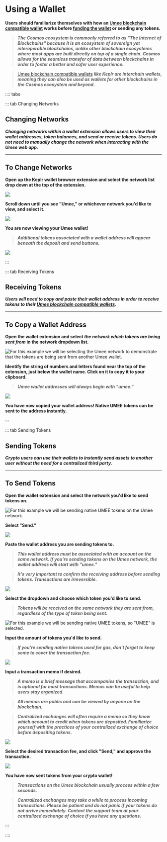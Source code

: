 # Using a Wallet

**Users should familiarize themselves with how an [Umee blockchain compatible wallet](/users/getting-started/creating-wallet) works before [funding the wallet](/users/getting-started/funding-wallet) or sending any tokens.**

> _**The Cosmos ecosystem is commonly referred to as "The Internet of Blockchains" because it is an ecosystem of sovereign yet interoperable blockchains, unlike other blockchain ecosystems where most apps are built directly on top of a single chain. Cosmos allows for the seamless transfer of data between blockchains in order to foster a better and safer user experience.**_

> [Umee blockchain compatible wallets](/users/getting-started/creating-wallet.html#creating-an-umee-blockchain-compatible-wallet) _**like Keplr are interchain wallets, meaning they can also be used as wallets for other blockchains in the Cosmos ecosystem and beyond.**_

:::: tabs

::: tab Changing Networks

## Changing Networks

_**Changing networks within a wallet extension allows users to view their wallet addresses, token balances, and send or receive tokens. Users do not need to manually change the network when interacting with the Umee web app.**_

****

## To Change Networks

**Open up the Keplr wallet browser extension and select the network list drop down at the top of the extension.**

![](/bg/change-network-1.png)

**Scroll down until you see "Umee," or whichever network you'd like to view, and select it.**

![](/bg/change-network-2.png)

**You are now viewing your Umee wallet!**

> _**Additional tokens associated with a wallet address will appear beneath the deposit and send buttons.**_

![](/bg/change-network-3.png)

:::

::: tab Receiving Tokens

## Receiving Tokens

_**Users will need to copy and paste their wallet address in order to receive tokens to their [Umee blockchain compatible wallets](/users/getting-started/creating-wallet.html#creating-an-umee-blockchain-compatible-wallet).**_

****

## To Copy a Wallet Address

**Open the wallet extension and select _**the network which tokens are being sent from**_ in the network dropdown list.**

![For this example we will be selecting the Umee network to demonstrate that the tokens are being sent from another Umee wallet.](/bg/receiving-tokens-1.png)

**Identify the string of numbers and letters found near the top of the extension, just below the wallet name. Click on it to copy it to your clipboard.**

> _**Umee wallet addresses will always begin with "umee."**_

![](/bg/receiving-tokens-2.png)

**You have now copied your wallet address! Native UMEE tokens can be sent to the address instantly.**

:::

::: tab Sending Tokens

## Sending Tokens

_**Crypto users can use their wallets to instantly send assets to another user without the need for a centralized third party.**_

****

## To Send Tokens

**Open the wallet extension and select the network you'd like to send tokens on.**

![For this example we will be sending native UMEE tokens on the Umee network.](/bg/send-tokens-1.png)

**Select "Send."**

![](/bg/send-tokens-2.png)

**Paste the wallet address you are sending tokens to.**

> _**This wallet address must be associated with an account on the same network. If you're sending tokens on the Umee network, the wallet address will start with "umee."**_

> _**It's very important to confirm the receiving address before sending tokens. Transactions are irreversible.**_

![](/bg/send-tokens-3.png)

**Select the dropdown and choose which token you'd like to send.**

> _**Tokens will be received on the same network they are sent from, regardless of the type of token being sent.**_

![For this example we will be sending native UMEE tokens, so "UMEE" is selected.](/bg/send-tokens-4.png)

**Input the amount of tokens you'd like to send.**

> _**If you're sending native tokens used for gas, don't forget to keep some to cover the transaction fee.**_

![](/bg/send-tokens-5.png)

**Input a transaction memo if desired.**

> _**A memo is a brief message that accompanies the transaction, and is optional for most transactions. Memos can be useful to help users stay organized.**_

> _**All memos are public and can be viewed by anyone on the blockchain.**_

> _**Centralized exchanges will often require a memo so they know which account to credit when tokens are deposited. Familiarize yourself with the practices of your centralized exchange of choice before depositing tokens.**_

![](/bg/send-tokens-6.png)

**Select the desired transaction fee, and click "Send," and approve the transaction.**

![](/bg/send-tokens-7.png)

**You have now sent tokens from your crypto wallet!**

> _**Transactions on the Umee blockchain usually process within a few seconds.**_

> _**Centralized exchanges may take a while to process incoming transactions. Please be patient and do not panic if your tokens do not arrive immediately. Contact the support team at your centralized exchange of choice if you have any questions.**_

:::

::::